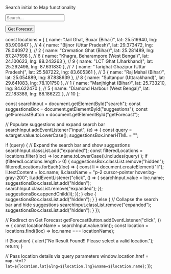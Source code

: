 Search initial to Map functionality

<div class="relative w-full max-w-lg">
  <input
    type="text"
    id="search"
    placeholder="Search..."
    class="w-full p-2 border border-gray-300 rounded-lg transition-all duration-300"
  />
  <ul
    id="suggestions"
    class="hidden absolute left-0 right-0 bg-white border border-gray-300 rounded-lg max-h-48 overflow-y-auto shadow-lg"
  ></ul>
</div>
<button
  id="getForecast"
  class="mt-4 p-2 bg-blue-500 text-white rounded-lg hover:bg-blue-600"
>
  Get Forecast
</button>





const locations = [
  { name: "Jail Ghat, Buxar (Bihar)", lat: 25.519940, lng: 83.900847 }, // 4
  { name: "Bijnor (Uttar Pradesh)", lat: 29.373472, lng: 78.040972 }, // 2
  { name: "Cremation Ghat (Bihar)", lat: 25.281489, lng: 87.247598 }, // 6
  { name: "Khagra, Beharampore (West Bengal)", lat: 24.100623, lng: 88.243263 }, // 9
  { name: "LCT Ghat (Jharkhand)", lat: 25.292498, lng: 87.631830 }, // 7
  { name: "Tarighat Ghazipur (Uttar Pradesh)", lat: 25.587222, lng: 83.605361 }, // 3
  { name: "Raj Mahal (Bihar)", lat: 25.054889, lng: 87.838639 }, // 8
  { name: "Sultanpur (Uttarakhand)", lat: 29.641083, lng: 78.101750 }, // 1
  { name: "Manjhighat (Bihar)", lat: 25.733210, lng: 84.622470 }, // 5
  { name: "Diamond Harbour (West Bengal)", lat: 22.183389, lng: 88.186222 }, // 10
];

const searchInput = document.getElementById("search");
const suggestionsBox = document.getElementById("suggestions");
const getForecastButton = document.getElementById("getForecast");

// Populate suggestions and expand search bar
searchInput.addEventListener("input", (e) => {
  const query = e.target.value.toLowerCase();
  suggestionsBox.innerHTML = "";

  if (query) {
    // Expand the search bar and show suggestions
    searchInput.classList.add("expanded");
    const filteredLocations = locations.filter((loc) =>
      loc.name.toLowerCase().includes(query)
    );
    if (filteredLocations.length > 0) {
      suggestionsBox.classList.remove("hidden");
      filteredLocations.forEach((loc) => {
        const li = document.createElement("li");
        li.textContent = loc.name;
        li.className = "p-2 cursor-pointer hover:bg-gray-200";
        li.addEventListener("click", () => {
          searchInput.value = loc.name;
          suggestionsBox.classList.add("hidden");
          searchInput.classList.remove("expanded");
        });
        suggestionsBox.appendChild(li);
      });
    } else {
      suggestionsBox.classList.add("hidden");
    }
  } else {
    // Collapse the search bar and hide suggestions
    searchInput.classList.remove("expanded");
    suggestionsBox.classList.add("hidden");
  }
});

// Redirect on Get Forecast
getForecastButton.addEventListener("click", () => {
  const locationName = searchInput.value.trim();
  const location = locations.find((loc) => loc.name === locationName);

  if (!location) {
    alert("No Result Found!! Please select a valid location.");
    return;
  }

  // Pass location details via query parameters
  window.location.href = `map.html?lat=${location.lat}&lng=${location.lng}&name=${location.name}`;
});

